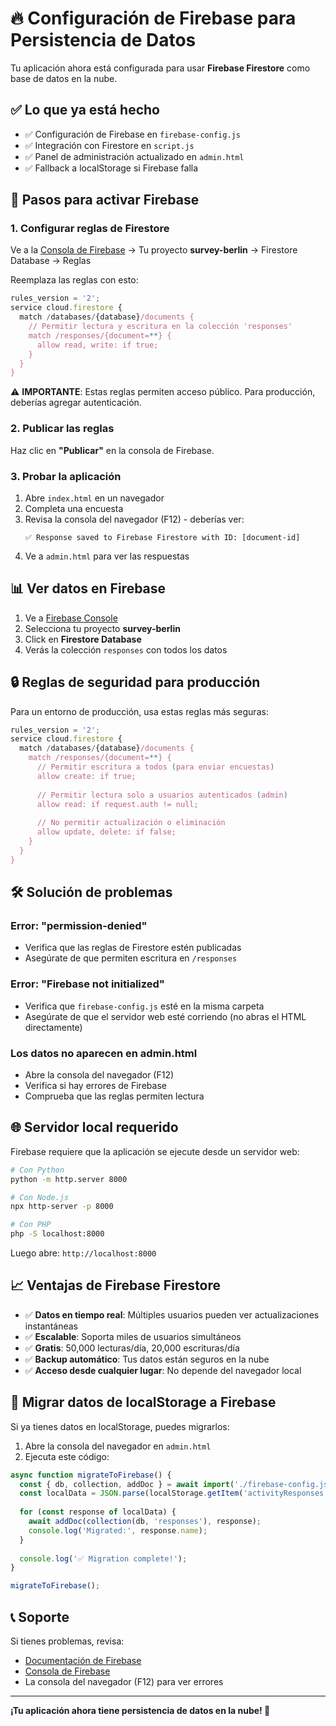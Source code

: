 # 🔥 Configuración de Firebase para Persistencia de Datos

Tu aplicación ahora está configurada para usar **Firebase Firestore** como base de datos en la nube.

## ✅ Lo que ya está hecho

- ✅ Configuración de Firebase en `firebase-config.js`
- ✅ Integración con Firestore en `script.js`
- ✅ Panel de administración actualizado en `admin.html`
- ✅ Fallback a localStorage si Firebase falla

## 🚀 Pasos para activar Firebase

### 1. Configurar reglas de Firestore

Ve a la [Consola de Firebase](https://console.firebase.google.com/) → Tu proyecto **survey-berlin** → Firestore Database → Reglas

Reemplaza las reglas con esto:

```javascript
rules_version = '2';
service cloud.firestore {
  match /databases/{database}/documents {
    // Permitir lectura y escritura en la colección 'responses'
    match /responses/{document=**} {
      allow read, write: if true;
    }
  }
}
```

⚠️ **IMPORTANTE**: Estas reglas permiten acceso público. Para producción, deberías agregar autenticación.

### 2. Publicar las reglas

Haz clic en **"Publicar"** en la consola de Firebase.

### 3. Probar la aplicación

1. Abre `index.html` en un navegador
2. Completa una encuesta
3. Revisa la consola del navegador (F12) - deberías ver:
   ```
   ✅ Response saved to Firebase Firestore with ID: [document-id]
   ```
4. Ve a `admin.html` para ver las respuestas

## 📊 Ver datos en Firebase

1. Ve a [Firebase Console](https://console.firebase.google.com/)
2. Selecciona tu proyecto **survey-berlin**
3. Click en **Firestore Database**
4. Verás la colección `responses` con todos los datos

## 🔒 Reglas de seguridad para producción

Para un entorno de producción, usa estas reglas más seguras:

```javascript
rules_version = '2';
service cloud.firestore {
  match /databases/{database}/documents {
    match /responses/{document=**} {
      // Permitir escritura a todos (para enviar encuestas)
      allow create: if true;
      
      // Permitir lectura solo a usuarios autenticados (admin)
      allow read: if request.auth != null;
      
      // No permitir actualización o eliminación
      allow update, delete: if false;
    }
  }
}
```

## 🛠️ Solución de problemas

### Error: "permission-denied"
- Verifica que las reglas de Firestore estén publicadas
- Asegúrate de que permiten escritura en `/responses`

### Error: "Firebase not initialized"
- Verifica que `firebase-config.js` esté en la misma carpeta
- Asegúrate de que el servidor web esté corriendo (no abras el HTML directamente)

### Los datos no aparecen en admin.html
- Abre la consola del navegador (F12)
- Verifica si hay errores de Firebase
- Comprueba que las reglas permiten lectura

## 🌐 Servidor local requerido

Firebase requiere que la aplicación se ejecute desde un servidor web:

```bash
# Con Python
python -m http.server 8000

# Con Node.js
npx http-server -p 8000

# Con PHP
php -S localhost:8000
```

Luego abre: `http://localhost:8000`

## 📈 Ventajas de Firebase Firestore

- ✅ **Datos en tiempo real**: Múltiples usuarios pueden ver actualizaciones instantáneas
- ✅ **Escalable**: Soporta miles de usuarios simultáneos
- ✅ **Gratis**: 50,000 lecturas/día, 20,000 escrituras/día
- ✅ **Backup automático**: Tus datos están seguros en la nube
- ✅ **Acceso desde cualquier lugar**: No depende del navegador local

## 🔄 Migrar datos de localStorage a Firebase

Si ya tienes datos en localStorage, puedes migrarlos:

1. Abre la consola del navegador en `admin.html`
2. Ejecuta este código:

```javascript
async function migrateToFirebase() {
  const { db, collection, addDoc } = await import('./firebase-config.js');
  const localData = JSON.parse(localStorage.getItem('activityResponses') || '[]');
  
  for (const response of localData) {
    await addDoc(collection(db, 'responses'), response);
    console.log('Migrated:', response.name);
  }
  
  console.log('✅ Migration complete!');
}

migrateToFirebase();
```

## 📞 Soporte

Si tienes problemas, revisa:
- [Documentación de Firebase](https://firebase.google.com/docs/firestore)
- [Consola de Firebase](https://console.firebase.google.com/)
- La consola del navegador (F12) para ver errores

---

**¡Tu aplicación ahora tiene persistencia de datos en la nube! 🎉**
